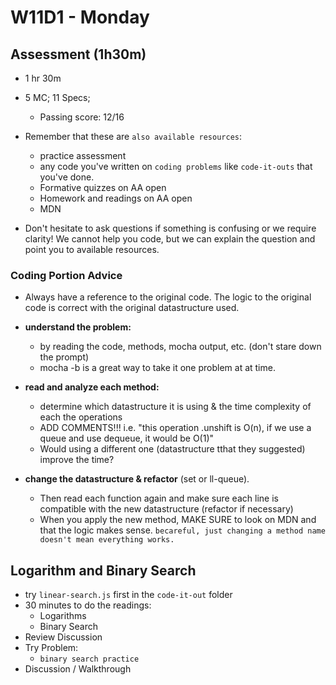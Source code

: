# W11D1 - Monday

## Assessment (1h30m)
- 1 hr 30m
  
- 5 MC; 11 Specs; 
  - Passing score: 12/16

- Remember that these are `also available resources`:
  - practice assessment
  - any code you've written on `coding problems` like `code-it-outs` that you've done.
  - Formative quizzes on AA open
  - Homework and readings on AA open
  - MDN

- Don't hesitate to ask questions if something is confusing or we require clarity! We cannot help you code, but we can explain the question and point you to available resources.

### Coding Portion Advice
- Always have a reference to the original code. The logic to the original code is correct with the original datastructure used.

- **understand the problem:** 
  - by reading the code, methods, mocha output, etc. (don't stare down the prompt)
  - mocha -b is a great way to take it one problem at at time.

- **read and analyze each method:**
  - determine which datastructure it is using & the time complexity of each the operations
  - ADD COMMENTS!!! i.e. "this operation .unshift is O(n), if we use a queue and use dequeue, it would be O(1)"
  - Would using a different one (datastructure tthat they suggested) improve the time?

- **change the datastructure & refactor** (set or ll-queue). 
  - Then read each function again and make sure each line is compatible with the new datastructure (refactor if necessary)
  - When you apply the new method, MAKE SURE to look on MDN and that the logic makes sense. `becareful, just changing a method name doesn't mean everything works.`

## Logarithm and Binary Search
- try `linear-search.js` first in the `code-it-out` folder
- 30 minutes to do the readings:
  - Logarithms
  - Binary Search
- Review Discussion
- Try Problem:
  - `binary search practice`
- Discussion / Walkthrough